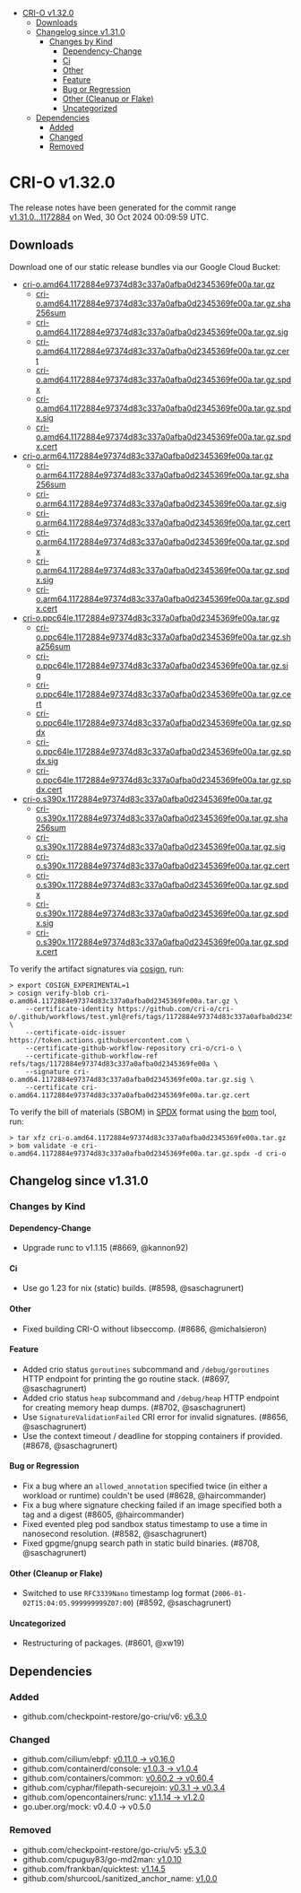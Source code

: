 - [CRI-O v1.32.0](#cri-o-v1320)
  - [Downloads](#downloads)
  - [Changelog since v1.31.0](#changelog-since-v1310)
    - [Changes by Kind](#changes-by-kind)
      - [Dependency-Change](#dependency-change)
      - [Ci](#ci)
      - [Other](#other)
      - [Feature](#feature)
      - [Bug or Regression](#bug-or-regression)
      - [Other (Cleanup or Flake)](#other-cleanup-or-flake)
      - [Uncategorized](#uncategorized)
  - [Dependencies](#dependencies)
    - [Added](#added)
    - [Changed](#changed)
    - [Removed](#removed)

# CRI-O v1.32.0

The release notes have been generated for the commit range
[v1.31.0...1172884](https://github.com/cri-o/cri-o/compare/v1.31.0...v1.32.0) on Wed, 30 Oct 2024 00:09:59 UTC.

## Downloads

Download one of our static release bundles via our Google Cloud Bucket:

- [cri-o.amd64.1172884e97374d83c337a0afba0d2345369fe00a.tar.gz](https://storage.googleapis.com/cri-o/artifacts/cri-o.amd64.1172884e97374d83c337a0afba0d2345369fe00a.tar.gz)
  - [cri-o.amd64.1172884e97374d83c337a0afba0d2345369fe00a.tar.gz.sha256sum](https://storage.googleapis.com/cri-o/artifacts/cri-o.amd64.1172884e97374d83c337a0afba0d2345369fe00a.tar.gz.sha256sum)
  - [cri-o.amd64.1172884e97374d83c337a0afba0d2345369fe00a.tar.gz.sig](https://storage.googleapis.com/cri-o/artifacts/cri-o.amd64.1172884e97374d83c337a0afba0d2345369fe00a.tar.gz.sig)
  - [cri-o.amd64.1172884e97374d83c337a0afba0d2345369fe00a.tar.gz.cert](https://storage.googleapis.com/cri-o/artifacts/cri-o.amd64.1172884e97374d83c337a0afba0d2345369fe00a.tar.gz.cert)
  - [cri-o.amd64.1172884e97374d83c337a0afba0d2345369fe00a.tar.gz.spdx](https://storage.googleapis.com/cri-o/artifacts/cri-o.amd64.1172884e97374d83c337a0afba0d2345369fe00a.tar.gz.spdx)
  - [cri-o.amd64.1172884e97374d83c337a0afba0d2345369fe00a.tar.gz.spdx.sig](https://storage.googleapis.com/cri-o/artifacts/cri-o.amd64.1172884e97374d83c337a0afba0d2345369fe00a.tar.gz.spdx.sig)
  - [cri-o.amd64.1172884e97374d83c337a0afba0d2345369fe00a.tar.gz.spdx.cert](https://storage.googleapis.com/cri-o/artifacts/cri-o.amd64.1172884e97374d83c337a0afba0d2345369fe00a.tar.gz.spdx.cert)
- [cri-o.arm64.1172884e97374d83c337a0afba0d2345369fe00a.tar.gz](https://storage.googleapis.com/cri-o/artifacts/cri-o.arm64.1172884e97374d83c337a0afba0d2345369fe00a.tar.gz)
  - [cri-o.arm64.1172884e97374d83c337a0afba0d2345369fe00a.tar.gz.sha256sum](https://storage.googleapis.com/cri-o/artifacts/cri-o.arm64.1172884e97374d83c337a0afba0d2345369fe00a.tar.gz.sha256sum)
  - [cri-o.arm64.1172884e97374d83c337a0afba0d2345369fe00a.tar.gz.sig](https://storage.googleapis.com/cri-o/artifacts/cri-o.arm64.1172884e97374d83c337a0afba0d2345369fe00a.tar.gz.sig)
  - [cri-o.arm64.1172884e97374d83c337a0afba0d2345369fe00a.tar.gz.cert](https://storage.googleapis.com/cri-o/artifacts/cri-o.arm64.1172884e97374d83c337a0afba0d2345369fe00a.tar.gz.cert)
  - [cri-o.arm64.1172884e97374d83c337a0afba0d2345369fe00a.tar.gz.spdx](https://storage.googleapis.com/cri-o/artifacts/cri-o.arm64.1172884e97374d83c337a0afba0d2345369fe00a.tar.gz.spdx)
  - [cri-o.arm64.1172884e97374d83c337a0afba0d2345369fe00a.tar.gz.spdx.sig](https://storage.googleapis.com/cri-o/artifacts/cri-o.arm64.1172884e97374d83c337a0afba0d2345369fe00a.tar.gz.spdx.sig)
  - [cri-o.arm64.1172884e97374d83c337a0afba0d2345369fe00a.tar.gz.spdx.cert](https://storage.googleapis.com/cri-o/artifacts/cri-o.arm64.1172884e97374d83c337a0afba0d2345369fe00a.tar.gz.spdx.cert)
- [cri-o.ppc64le.1172884e97374d83c337a0afba0d2345369fe00a.tar.gz](https://storage.googleapis.com/cri-o/artifacts/cri-o.ppc64le.1172884e97374d83c337a0afba0d2345369fe00a.tar.gz)
  - [cri-o.ppc64le.1172884e97374d83c337a0afba0d2345369fe00a.tar.gz.sha256sum](https://storage.googleapis.com/cri-o/artifacts/cri-o.ppc64le.1172884e97374d83c337a0afba0d2345369fe00a.tar.gz.sha256sum)
  - [cri-o.ppc64le.1172884e97374d83c337a0afba0d2345369fe00a.tar.gz.sig](https://storage.googleapis.com/cri-o/artifacts/cri-o.ppc64le.1172884e97374d83c337a0afba0d2345369fe00a.tar.gz.sig)
  - [cri-o.ppc64le.1172884e97374d83c337a0afba0d2345369fe00a.tar.gz.cert](https://storage.googleapis.com/cri-o/artifacts/cri-o.ppc64le.1172884e97374d83c337a0afba0d2345369fe00a.tar.gz.cert)
  - [cri-o.ppc64le.1172884e97374d83c337a0afba0d2345369fe00a.tar.gz.spdx](https://storage.googleapis.com/cri-o/artifacts/cri-o.ppc64le.1172884e97374d83c337a0afba0d2345369fe00a.tar.gz.spdx)
  - [cri-o.ppc64le.1172884e97374d83c337a0afba0d2345369fe00a.tar.gz.spdx.sig](https://storage.googleapis.com/cri-o/artifacts/cri-o.ppc64le.1172884e97374d83c337a0afba0d2345369fe00a.tar.gz.spdx.sig)
  - [cri-o.ppc64le.1172884e97374d83c337a0afba0d2345369fe00a.tar.gz.spdx.cert](https://storage.googleapis.com/cri-o/artifacts/cri-o.ppc64le.1172884e97374d83c337a0afba0d2345369fe00a.tar.gz.spdx.cert)
- [cri-o.s390x.1172884e97374d83c337a0afba0d2345369fe00a.tar.gz](https://storage.googleapis.com/cri-o/artifacts/cri-o.s390x.1172884e97374d83c337a0afba0d2345369fe00a.tar.gz)
  - [cri-o.s390x.1172884e97374d83c337a0afba0d2345369fe00a.tar.gz.sha256sum](https://storage.googleapis.com/cri-o/artifacts/cri-o.s390x.1172884e97374d83c337a0afba0d2345369fe00a.tar.gz.sha256sum)
  - [cri-o.s390x.1172884e97374d83c337a0afba0d2345369fe00a.tar.gz.sig](https://storage.googleapis.com/cri-o/artifacts/cri-o.s390x.1172884e97374d83c337a0afba0d2345369fe00a.tar.gz.sig)
  - [cri-o.s390x.1172884e97374d83c337a0afba0d2345369fe00a.tar.gz.cert](https://storage.googleapis.com/cri-o/artifacts/cri-o.s390x.1172884e97374d83c337a0afba0d2345369fe00a.tar.gz.cert)
  - [cri-o.s390x.1172884e97374d83c337a0afba0d2345369fe00a.tar.gz.spdx](https://storage.googleapis.com/cri-o/artifacts/cri-o.s390x.1172884e97374d83c337a0afba0d2345369fe00a.tar.gz.spdx)
  - [cri-o.s390x.1172884e97374d83c337a0afba0d2345369fe00a.tar.gz.spdx.sig](https://storage.googleapis.com/cri-o/artifacts/cri-o.s390x.1172884e97374d83c337a0afba0d2345369fe00a.tar.gz.spdx.sig)
  - [cri-o.s390x.1172884e97374d83c337a0afba0d2345369fe00a.tar.gz.spdx.cert](https://storage.googleapis.com/cri-o/artifacts/cri-o.s390x.1172884e97374d83c337a0afba0d2345369fe00a.tar.gz.spdx.cert)

To verify the artifact signatures via [cosign](https://github.com/sigstore/cosign), run:

```console
> export COSIGN_EXPERIMENTAL=1
> cosign verify-blob cri-o.amd64.1172884e97374d83c337a0afba0d2345369fe00a.tar.gz \
    --certificate-identity https://github.com/cri-o/cri-o/.github/workflows/test.yml@refs/tags/1172884e97374d83c337a0afba0d2345369fe00a \
    --certificate-oidc-issuer https://token.actions.githubusercontent.com \
    --certificate-github-workflow-repository cri-o/cri-o \
    --certificate-github-workflow-ref refs/tags/1172884e97374d83c337a0afba0d2345369fe00a \
    --signature cri-o.amd64.1172884e97374d83c337a0afba0d2345369fe00a.tar.gz.sig \
    --certificate cri-o.amd64.1172884e97374d83c337a0afba0d2345369fe00a.tar.gz.cert
```

To verify the bill of materials (SBOM) in [SPDX](https://spdx.org) format using the [bom](https://sigs.k8s.io/bom) tool, run:

```console
> tar xfz cri-o.amd64.1172884e97374d83c337a0afba0d2345369fe00a.tar.gz
> bom validate -e cri-o.amd64.1172884e97374d83c337a0afba0d2345369fe00a.tar.gz.spdx -d cri-o
```

## Changelog since v1.31.0

### Changes by Kind

#### Dependency-Change
 - Upgrade runc to v1.1.15 (#8669, @kannon92)

#### Ci
 - Use go 1.23 for nix (static) builds. (#8598, @saschagrunert)

#### Other
 - Fixed building CRI-O without libseccomp. (#8686, @michalsieron)

#### Feature
 - Added crio status `goroutines` subcommand and `/debug/goroutines` HTTP endpoint for printing the go routine stack. (#8697, @saschagrunert)
 - Added crio status `heap` subcommand and `/debug/heap` HTTP endpoint for creating memory heap dumps. (#8702, @saschagrunert)
 - Use `SignatureValidationFailed` CRI error for invalid signatures. (#8656, @saschagrunert)
 - Use the context timeout / deadline for stopping containers if provided. (#8678, @saschagrunert)

#### Bug or Regression
 - Fix a bug where an `allowed_annotation` specified twice (in either a workload or runtime) couldn't be used (#8628, @haircommander)
 - Fix a bug where signature checking failed if an image specified both a tag and a digest (#8605, @haircommander)
 - Fixed evented pleg pod sandbox status timestamp to use a time in nanosecond resolution. (#8582, @saschagrunert)
 - Fixed gpgme/gnupg search path in static build binaries. (#8708, @saschagrunert)

#### Other (Cleanup or Flake)
 - Switched to use `RFC3339Nano` timestamp log format (`2006-01-02T15:04:05.999999999Z07:00`) (#8592, @saschagrunert)

#### Uncategorized
 - Restructuring of packages. (#8601, @xw19)

## Dependencies

### Added
- github.com/checkpoint-restore/go-criu/v6: [v6.3.0](https://github.com/checkpoint-restore/go-criu/tree/v6.3.0)

### Changed
- github.com/cilium/ebpf: [v0.11.0 → v0.16.0](https://github.com/cilium/ebpf/compare/v0.11.0...v0.16.0)
- github.com/containerd/console: [v1.0.3 → v1.0.4](https://github.com/containerd/console/compare/v1.0.3...v1.0.4)
- github.com/containers/common: [v0.60.2 → v0.60.4](https://github.com/containers/common/compare/v0.60.2...v0.60.4)
- github.com/cyphar/filepath-securejoin: [v0.3.1 → v0.3.4](https://github.com/cyphar/filepath-securejoin/compare/v0.3.1...v0.3.4)
- github.com/opencontainers/runc: [v1.1.14 → v1.2.0](https://github.com/opencontainers/runc/compare/v1.1.14...v1.2.0)
- go.uber.org/mock: v0.4.0 → v0.5.0

### Removed
- github.com/checkpoint-restore/go-criu/v5: [v5.3.0](https://github.com/checkpoint-restore/go-criu/tree/v5.3.0)
- github.com/cpuguy83/go-md2man: [v1.0.10](https://github.com/cpuguy83/go-md2man/tree/v1.0.10)
- github.com/frankban/quicktest: [v1.14.5](https://github.com/frankban/quicktest/tree/v1.14.5)
- github.com/shurcooL/sanitized_anchor_name: [v1.0.0](https://github.com/shurcooL/sanitized_anchor_name/tree/v1.0.0)
